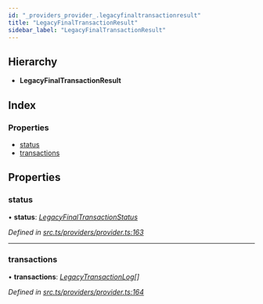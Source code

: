 ```yaml
---
id: "_providers_provider_.legacyfinaltransactionresult"
title: "LegacyFinalTransactionResult"
sidebar_label: "LegacyFinalTransactionResult"
---
```


## Hierarchy

* **LegacyFinalTransactionResult**

## Index

### Properties

* [status](_providers_provider_.legacyfinaltransactionresult.md#status)
* [transactions](_providers_provider_.legacyfinaltransactionresult.md#transactions)

## Properties

###  status

• **status**: *[LegacyFinalTransactionStatus](../enums/_providers_provider_.legacyfinaltransactionstatus.md)*

*Defined in [src.ts/providers/provider.ts:163](https://github.com/nearprotocol/nearlib/blob/476d416/src.ts/providers/provider.ts#L163)*

___

###  transactions

• **transactions**: *[LegacyTransactionLog](_providers_provider_.legacytransactionlog.md)[]*

*Defined in [src.ts/providers/provider.ts:164](https://github.com/nearprotocol/nearlib/blob/476d416/src.ts/providers/provider.ts#L164)*
